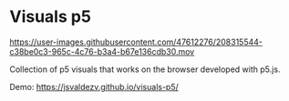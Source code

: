 # Visuals p5

https://user-images.githubusercontent.com/47612276/208315544-c38be0c3-965c-4c76-b3a4-b67e136cdb30.mov

Collection of p5 visuals that works on the browser developed with p5.js.

Demo: https://jsvaldezv.github.io/visuals-p5/
